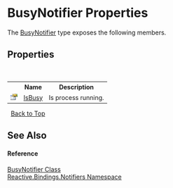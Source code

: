 # BusyNotifier Properties
 

The <a href="41471637-378a-9efd-425f-d62b6ae0cc5a">BusyNotifier</a> type exposes the following members.


## Properties
&nbsp;<table><tr><th></th><th>Name</th><th>Description</th></tr><tr><td>![Public property](media/pubproperty.gif "Public property")</td><td><a href="81fc6437-5573-d457-ea77-a789872b33a8">IsBusy</a></td><td>
Is process running.</td></tr></table>&nbsp;
<a href="#busynotifier-properties">Back to Top</a>

## See Also


#### Reference
<a href="41471637-378a-9efd-425f-d62b6ae0cc5a">BusyNotifier Class</a><br /><a href="85d6a4d9-378c-3a5c-c6f0-5aaea99aa56b">Reactive.Bindings.Notifiers Namespace</a><br />